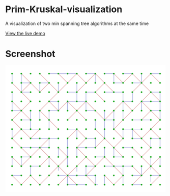 # Prim-Kruskal-visualization

A visualization of two min spanning tree algorithms at the same time

[View the live demo](https://strawstack.github.io/PrimKruskalViz/)

# Screenshot

[![](./screenshot.png)](https://strawstack.github.io/PrimKruskalViz/)
